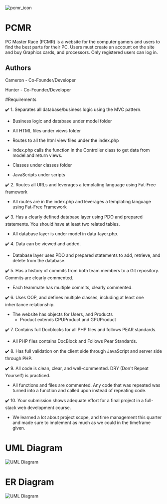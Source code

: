 ![pcmr_icon](https://user-images.githubusercontent.com/78177750/122028462-e9fb4a80-cd80-11eb-9b4d-611795153b13.png)

# PCMR

PC Master Race (PCMR) is a website for the computer gamers and users to find the best parts for their PC. Users must create an account on the site and buy Graphics cards, and processors. Only registered users can log in. 

## Authors

Cameron - Co-Founder/Developer

Hunter - Co-Founder/Developer

#Requirements

✔️ 1. Separates all database/business logic using the MVC pattern.

- Business logic and database under model folder

- All HTML files under views folder

- Routes to all the html view files under the index.php

- index.php calls the function in the Controller class to get data from model and return views.

- Classes under classes folder

- JavaScripts under scripts

✔️ 2. Routes all URLs and leverages a templating language using Fat-Free framework

- All routes are in the index.php and leverages a templating language using Fat-Free Framework

✔️ 3. Has a clearly defined database layer using PDO and prepared statements. You should have at least two related tables.

- All database layer is under model in data-layer.php. <!-- kidUser and creations are the related table (one to many relationship). -->

✔️ 4. Data can be viewed and added.

- Database layer uses PDO and prepared statements to add, retrieve, and delete from the database.

✔️ 5. Has a history of commits from both team members to a Git repository. Commits are clearly commented.

- Each teammate has multiple commits, clearly commented.

✔️ 6. Uses OOP, and defines multiple classes, including at least one inheritance relationship.

- The website has objects for Users, and Products
    - Product extends CPUProduct and GPUProduct

✔️ 7. Contains full Docblocks for all PHP files and follows PEAR standards.

- All PHP files contains DocBlock and Follows Pear Standards.

✔️ 8. Has full validation on the client side through JavaScript and server side through PHP.

<!-- User and ProUser sign up, and Creation form has full validation on the client side through JavaScript (scripts/validate.js) and server side through PHP (model/validate.PHP). -->

✔️ 9. All code is clean, clear, and well-commented. DRY (Don't Repeat Yourself) is practiced.

- All functions and files are commented. Any code that was repeated was turned into a function and called upon instead of repeating code.

✔️ 10. Your submission shows adequate effort for a final project in a full-stack web development course.

- We learned a lot about project scope, and time management this quarter and made sure to implement as much as we could in the timeframe given. 

# UML Diagram

![UML Diagram](https://cdn.discordapp.com/attachments/834122218375348224/854294368186138634/unknown.png)

# ER Diagram

![UML Diagram](https://cdn.discordapp.com/attachments/834122218375348224/854293408445497384/unknown.png)